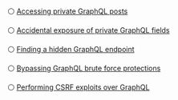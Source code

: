 

⚪ [Accessing private GraphQL posts](https://portswigger.net/web-security/graphql/lab-graphql-reading-private-posts)


⚪ [Accidental exposure of private GraphQL fields](https://portswigger.net/web-security/graphql/lab-graphql-accidental-field-exposure)


⚪ [Finding a hidden GraphQL endpoint](https://portswigger.net/web-security/graphql/lab-graphql-find-the-endpoint)


⚪ [Bypassing GraphQL brute force protections](https://portswigger.net/web-security/graphql/lab-graphql-brute-force-protection-bypass)


⚪ [Performing CSRF exploits over GraphQL](https://portswigger.net/web-security/graphql/lab-graphql-csrf-via-graphql-api)
